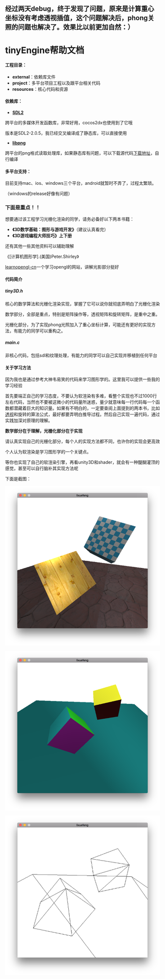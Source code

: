 ## 经过两天debug，终于发现了问题，原来是计算重心坐标没有考虑透视插值，这个问题解决后，phong关照的问题也解决了。效果比以前更加自然：）
# tinyEngine帮助文档
#### 工程目录：

- **external**：依赖库文件
- **project**：多平台项目工程以及跟平台相关代码
- **resources**：核心代码和资源

#### 依赖库：

- [**SDL2**](https://www.libsdl.org/download-2.0.php)

跨平台的多媒体开发函数库，非常好用，cocos2dx也使用到了它哦

版本是SDL2-2.0.5，我已经交叉编译成了静态库，可以直接使用

- [**libpng**](http://www.libpng.org/pub/png/libpng.html)

跨平台的png格式读取处理库，如果静态库有问题，可以下载源代码[下载地址](https://sourceforge.net/projects/libpng/files/libpng16/1.6.28/)，自行编译

#### 多平台支持：

目前支持mac、ios、windows三个平台，android就暂时不弄了，过程太繁琐。

（windows的release好像有问题）

### 下面是重点！！

想要通过该工程学习光栅化渲染的同学，请务必备好以下两本书籍：

- **《3D数学基础：图形与游戏开发》**（建议认真看完）
- **《3D游戏编程大师技巧》上下册**

还有其他一些其他资料可以辅助理解

《[计算机图形学].(美国)Peter.Shirley》

[learnopengl-cn](http://learnopengl-cn.readthedocs.io/zh/latest/)一个学习opengl的网站，讲解光影部分挺好

#### 代码简介

##### tiny3D.h 

核心的数学算法和光栅化渲染实现，掌握了它可以说你就彻底弄明白了光栅化渲染

数学部分，全部是重点，特别是矩阵操作等，透视矩阵和旋转矩阵，是重中之重。

光栅化部分，为了实现phong光照加入了重心坐标计算，可能还有更好的实现方法，有能力的同学可以重构之。

##### main.c

非核心代码，包括sdl和纹理处理，有能力的同学可以自己实现并移植到任何平台

#### 关于学习方法

因为我也是通过参考大神韦易笑的代码来学习图形学的。这里我可以提供一些我的学习经验

首先要端正自己的学习态度，不要认为软渲染有多难，看整个实现也不过1000行左右代码，当然也不要被这微小的代码量所迷惑，量少就意味每一行代码每一个函数都潜藏着巨大的知识量。如果有不明白的，一定要查阅上面提到的两本书，比如[透视](http://blog.csdn.net/xiaowei_cqu/article/details/26471527)和旋转的算法公式，最好都要弄明白推导过程。然后自己实现一遍代码，通过实践加深对原理的理解。

**数学部分在于理解，光栅化部分在于实现**

请认真实现自己的光栅化部分，每个人的实现方法都不同，也许你的实现会更高效

个人认为软渲染是学习图形学的一个关键点。

等你也实现了自己的软渲染引擎，再看unity3D和shader，就会有一种醍醐灌顶的感觉，甚至可以自行脑补其实现方法呢



下面是截图：

![](https://github.com/sdlwlxf1/sdlwlxf1.github.io/blob/master/images/tinyEngine/screenshot%202017-03-12%20下午11.15.23.png)

![](https://github.com/sdlwlxf1/sdlwlxf1.github.io/blob/master/images/tinyEngine/screenshot%202017-03-12%20下午11.16.16.png)

![](https://github.com/sdlwlxf1/sdlwlxf1.github.io/blob/master/images/tinyEngine/screenshot%202017-03-12%20下午11.16.43.png)
